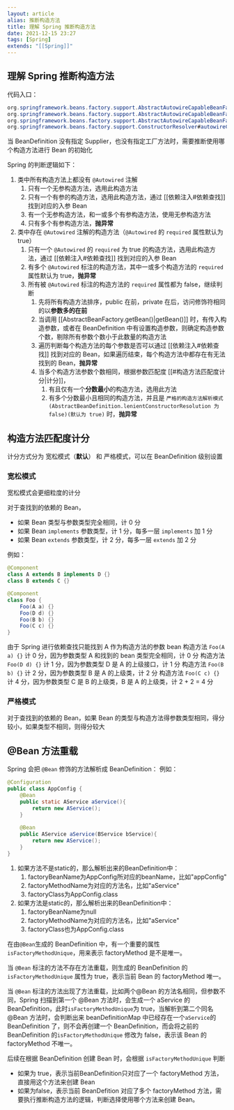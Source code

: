 ```yaml
---
layout: article  
alias: 推断构造方法
title: 理解 Spring 推断构造方法
date: 2021-12-15 23:27   
tags: [Spring]
extends: "[[Spring]]"
---
```


## 理解 Spring 推断构造方法

代码入口：
```java
org.springframework.beans.factory.support.AbstractAutowireCapableBeanFactory#doCreateBean
org.springframework.beans.factory.support.AbstractAutowireCapableBeanFactory#createBeanInstance
org.springframework.beans.factory.support.AbstractAutowireCapableBeanFactory#autowireConstructor
org.springframework.beans.factory.support.ConstructorResolver#autowireConstructor()
```

当 BeanDefinition 没有指定 Supplier，也没有指定工厂方法时，需要推断使用哪个构造方法进行 Bean 的初始化

Spring 的判断逻辑如下：

1. 类中所有构造方法上都没有 `@Autowired` 注解
    1. 只有一个无参构造方法，选用此构造方法
    2. 只有一个有参的构造方法，选用此构造方法，通过 [[依赖注入#依赖查找]] 找到对应的入参 Bean
    3. 有一个无参构造方法，和一或多个有参构造方法，使用无参构造方法
    4. 只有多个有参构造方法，**抛异常**
2. 类中存在 `@Autowired` 注解的构造方法（`@Autowired` 的 `required` 属性默认为 true）
    1. 只有一个 `@Autowired` 的 `required` 为 true 的构造方法，选用此构造方法，通过 [[依赖注入#依赖查找]] 找到对应的入参 Bean
    2. 有多个 `@Autowired` 标注的构造方法，其中一或多个构造方法的 `required` 属性默认为 true，**抛异常**
    3. 所有被  `@Autowired` 标注的构造方法的 `required` 属性都为 false，继续判断
        1. 先将所有构造方法排序，public 在前，private 在后，访问修饰符相同的以**参数多的在前**
        2. 当调用 [[AbstractBeanFactory.getBean()|getBean()]] 时，有传入构造参数，或者在 BeanDefinition 中有设置构造参数，则确定构造参数个数，剔除所有参数个数小于此数量的构造方法
        3. 遍历判断每个构造方法的每个参数是否可以通过 [[依赖注入#依赖查找]] 找到对应的 Bean，如果遍历结束，每个构造方法中都存在有无法找到的 Bean，**抛异常**
        4. 当多个构造方法参数个数相同，根据参数匹配度 [[#构造方法匹配度计分|计分]]，
            1. 有且仅有一个**分数最小**的构造方法，选用此方法
            2. 有多个分数最小且相同的构造方法，并且是 `严格的构造方法解析模式(AbstractBeanDefinition.lenientConstructorResolution 为 false)(默认为 true)` 时，**抛异常**

## 构造方法匹配度计分

计分方式分为 宽松模式（**默认**） 和 严格模式，可以在 BeanDefinition 级别设置

### 宽松模式

宽松模式会更细粒度的计分

对于查找到的依赖的 Bean，
- 如果 Bean 类型与参数类型完全相同，计 0 分
- 如果 Bean `implements` 参数类型，计 1 分，每多一层 `implements` 加 1 分
- 如果 Bean `extends` 参数类型，计 2 分，每多一层  `extends` 加 2 分

例如：
```java
@Component
class A extends B implements D {}
class B extends C {}

@Component
class Foo {
    Foo(A a) {}
    Foo(D d) {}
    Foo(B b) {}
    Foo(C c) {}
}
```
由于 Spring 进行依赖查找只能找到 A 作为构造方法的参数 bean 
构造方法 `Foo(A a) {}` 计 0 分，因为参数类型 A 和找到的 bean 类型完全相同，计 0 分
构造方法 `Foo(D d) {}` 计 1 分，因为参数类型 D 是 A 的上级接口，计 1 分
构造方法 `Foo(B b) {}` 计 2 分，因为参数类型 B 是 A 的上级类，计 2 分
构造方法 `Foo(C c) {}` 计 4 分，因为参数类型 C 是 B 的上级类，B 是 A 的上级类，计 2 + 2 = 4 分

### 严格模式

对于查找到的依赖的 Bean，如果 Bean 的类型与构造方法得参数类型相同，得分较小，如果类型不相同，则得分较大

## @Bean 方法重载
Spring 会把 `@Bean` 修饰的方法解析成 BeanDefinition：
例如：
```java
@Configuration
public class AppConfig {
    @Bean
    public static AService aService(){
        return new AService();
    }
    
    @Bean
    public AService aService(BService bService){
        return new AService();
    }
}
```
1. 如果方法不是static的，那么解析出来的BeanDefinition中：
    1. factoryBeanName为AppConfig所对应的beanName，比如"appConfig"
    2. factoryMethodName为对应的方法名，比如"aService"
    3. factoryClass为AppConfig.class
2. 如果方法是static的，那么解析出来的BeanDefinition中：
    1. factoryBeanName为null
    2. factoryMethodName为对应的方法名，比如"aService"
    3. factoryClass也为AppConfig.class

在由`@Bean`生成的 BeanDefinition 中，有一个重要的属性 `isFactoryMethodUnique`，用来表示 factoryMethod 是不是唯一。

当 `@Bean` 标注的方法不存在方法重载，则生成的 BeanDefinition 的 `isFactoryMethodUnique` 属性为 true，表示当前 Bean 的 factoryMethod 唯一。

当 `@Bean` 标注的方法出现了方法重载，比如两个@Bean 的方法名相同，但参数不同，Spring 扫描到第一个 @Bean 方法时，会生成一个 aService 的 BeanDefinition，此时`isFactoryMethodUnique`为 true，当解析到第二个同名 @Bean 方法时，会判断出来 beanDefinitionMap 中已经存在一个`aService`的 BeanDefinition 了，则不会再创建一个 BeanDefinition，而会将之前的 BeanDefinition 的`isFactoryMethodUnique` 修改为 false，表示该 Bean 的 factoryMethod 不唯一。

后续在根据 BeanDefinition 创建 Bean 时，会根据 `isFactoryMethodUnique` 判断
- 如果为 true，表示当前BeanDefinition只对应了一个 factoryMethod 方法，直接用这个方法来创建 Bean
- 如果为false，表示当前 BeanDefition 对应了多个 factoryMethod 方法，需要执行推断构造方法的逻辑，判断选择使用哪个方法来创建 Bean。